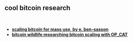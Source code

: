 ## cool bitcoin research

<br>

* **[scaling bitcoin for mass use, by e. ben-sasson](https://starkware.co/blog/scaling-bitcoin-for-mass-use/)**
* **[bitcoin wildlife researching bitcoin scaling with OP_CAT](https://docs.btcwild.life/)**
